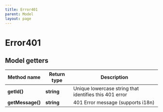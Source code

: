 ```yaml
---
title: Error401
parent: Model
layout: page
---
```


# Error401

## Model getters

Method name | Return type | Description
------------ | ------------- | -------------
**getId()** | **string** | Unique lowercase string that identifies this 401 error
**getMessage()** | **string** | 401 Error message (supports i18n)

